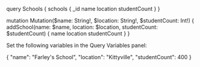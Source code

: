 query Schools {
  schools {
    _id
    name
    location
    studentCount
  }
}

mutation Mutation($name: String!, $location: String!, $studentCount: Int!) {
  addSchool(name: $name, location: $location, studentCount: $studentCount) {
    name
    location
    studentCount
  }
}


Set the following variables in the Query Variables panel:

  {
    "name": "Farley's School",
    "location": "Kittyville",
    "studentCount": 400
  }